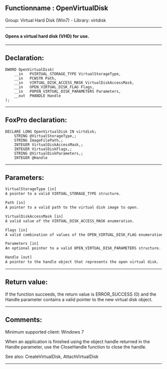 <link rel="stylesheet" type="text/css" href="../../css/win32api.css">  
<link rel="stylesheet" href="https://cdnjs.cloudflare.com/ajax/libs/font-awesome/4.7.0/css/font-awesome.min.css">

## Functionname : OpenVirtualDisk
Group: Virtual Hard Disk (Win7) - Library: virtdisk    
***  


#### Opens a virtual hard disk (VHD) for use.
***  


## Declaration:
```foxpro  
DWORD OpenVirtualDisk(
	__in   PVIRTUAL_STORAGE_TYPE VirtualStorageType,
	__in   PCWSTR Path,
	__in   VIRTUAL_DISK_ACCESS_MASK VirtualDiskAccessMask,
	__in   OPEN_VIRTUAL_DISK_FLAG Flags,
	__in   POPEN_VIRTUAL_DISK_PARAMETERS Parameters,
	__out  PHANDLE Handle
);  
```  
***  


## FoxPro declaration:
```foxpro  
DECLARE LONG OpenVirtualDisk IN virtdisk;
	STRING @VirtualStorageType,;
	STRING ImageFilePath,;
	INTEGER VirtualDiskAccessMask,;
	INTEGER VirtualDiskFlags,;
	STRING @VirtualDiskParameters,;
	INTEGER @Handle  
```  
***  


## Parameters:
```txt  
VirtualStorageType [in]
A pointer to a valid VIRTUAL_STORAGE_TYPE structure.

Path [in]
A pointer to a valid path to the virtual disk image to open.

VirtualDiskAccessMask [in]
A valid value of the VIRTUAL_DISK_ACCESS_MASK enumeration.

Flags [in]
A valid combination of values of the OPEN_VIRTUAL_DISK_FLAG enumeration.

Parameters [in]
An optional pointer to a valid OPEN_VIRTUAL_DISK_PARAMETERS structure. Can be NULL.

Handle [out]
A pointer to the handle object that represents the open virtual disk.  
```  
***  


## Return value:
If the function succeeds, the return value is ERROR_SUCCESS (0) and the Handle parameter contains a valid pointer to the new virtual disk object.  
***  


## Comments:
Minimum supported client: Windows 7  
  
When an application is finished using the object handle returned in the Handle parameter, use the CloseHandle function to close the handle.  
  
See also: CreateVirtualDisk, AttachVirtualDisk   
  
***  

